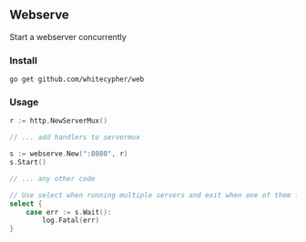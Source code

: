 ## Webserve

Start a webserver concurrently

### Install

`go get github.com/whitecypher/web`

### Usage

```go
r := http.NewServerMux()

// ... add handlers to servermux

s := webserve.New(":8080", r)
s.Start()

// ... any other code

// Use select when running multiple servers and exit when one of them fails
select {
	case err := s.Wait():
		log.Fatal(err)
}
```